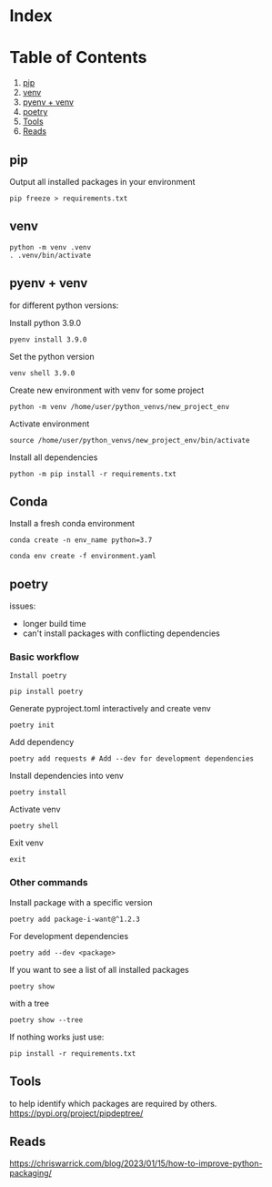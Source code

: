 # Index

# Table of Contents

1. [pip](#pip)
2. [venv](#venv)
3. [pyenv + venv](#pyenv+venv)
4. [poetry](#poetry)
5. [Tools](#tools)
6. [Reads](#reads)


## pip

 Output all installed packages in your environment
```
pip freeze > requirements.txt
```
## venv
```
python -m venv .venv
. .venv/bin/activate
```
## pyenv + venv
for different python versions:

Install python 3.9.0
```
pyenv install 3.9.0
```

Set the python version
```
venv shell 3.9.0
```

Create new environment with venv for some project
```
python -m venv /home/user/python_venvs/new_project_env
```

Activate environment
```
source /home/user/python_venvs/new_project_env/bin/activate
```
Install all dependencies
```
python -m pip install -r requirements.txt
```
## Conda

Install a fresh conda environment
```
conda create -n env_name python=3.7
```

```
conda env create -f environment.yaml
```
## poetry

issues: 
*  longer build time
*  can't install packages with conflicting dependencies

### Basic workflow
```
Install poetry

pip install poetry
```

Generate pyproject.toml interactively and create venv
```
poetry init 
```
Add dependency
```
poetry add requests # Add --dev for development dependencies
```
Install dependencies into venv
```
poetry install
```
Activate venv
```
poetry shell
```
Exit venv

```
exit
```
### Other commands

Install package with a specific version
```
poetry add package-i-want@^1.2.3
```
For development dependencies
```
poetry add --dev <package>
```

If you want to see a list of all installed packages
```
poetry show
```
with a tree
```
poetry show --tree
```
If nothing works just use:
```
pip install -r requirements.txt
```
## Tools
to help identify which packages are required by others. https://pypi.org/project/pipdeptree/

## Reads
https://chriswarrick.com/blog/2023/01/15/how-to-improve-python-packaging/
